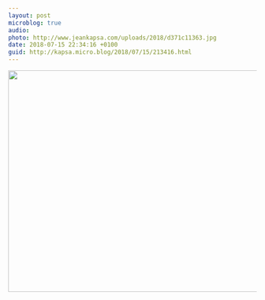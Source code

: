 ```yaml
---
layout: post
microblog: true
audio: 
photo: http://www.jeankapsa.com/uploads/2018/d371c11363.jpg
date: 2018-07-15 22:34:16 +0100
guid: http://kapsa.micro.blog/2018/07/15/213416.html
---
```



<img src="http://www.jeankapsa.com/uploads/2018/d371c11363.jpg" width="600" height="449" />
